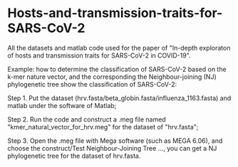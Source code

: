 # Hosts-and-transmission-traits-for-SARS-CoV-2

All the datasets and matlab code used for the paper of "In-depth exploraton of hosts and transmission traits for SARS-CoV-2 in COVID-19".

Example: how to determine the classification of SARS-CoV-2 based on the k-mer nature vector, and the corresponding the Neighbour-joining (NJ) phylogenetic tree show the classification of SARS-CoV-2:

Step 1. Put the dataset (hrv.fasta/beta_globin.fasta/influenza_1163.fasta) and matlab under the software of Matlab;

Step 2. Run the code and construct a .meg file named "kmer_natural_vector_for_hrv.meg" for the dataset of "hrv.fasta";

Step 3. Open the .meg file with Mega software (such as MEGA 6.06), and choose the construct/Test Neighbour-Joining Tree ..., you can get a NJ phylogenetic tree for the dataset of hrv.fasta.
